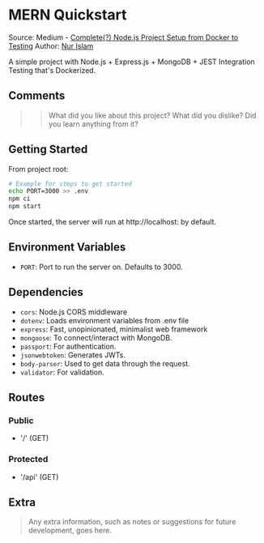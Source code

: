 # MERN Quickstart

Source: Medium - [Complete(?) Node.js Project Setup from Docker to Testing](https://medium.com/@nur_islam/complete-node-js-project-setup-from-docker-to-testing-docker-restfull-apis-with-node-js-9f384e06734a)
Author: [Nur Islam](https://medium.com/@nur_islam)

A simple project with Node.js + Express.js + MongoDB + JEST Integration Testing that's Dockerized.

## Comments

>> What did you like about this project? What did you dislike? Did you learn anything from it?

## Getting Started

From project root:

```bash
# Example for steps to get started
echo PORT=3000 >> .env
npm ci
npm start
```

Once started, the server will run at http://localhost:<PORT> by default.

## Environment Variables

- `PORT`: Port to run the server on. Defaults to 3000.

## Dependencies

- `cors`: Node.js CORS middleware
- `dotenv`: Loads environment variables from .env file
- `express`: Fast, unopinionated, minimalist web framework
- `mongoose`: To connect/interact with MongoDB.
- `passport`: For authentication.
- `jsonwebtoken`: Generates JWTs.
- `body-parser`: Used to get data through the request.
- `validator`: For validation.

## Routes

### Public
- '/' (GET)

### Protected
- '/api' (GET)

## Extra

> Any extra information, such as notes or suggestions for future development, goes here.
